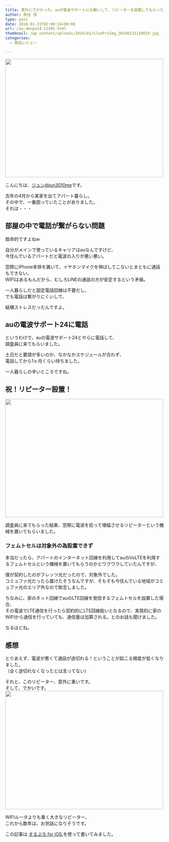 ```yaml
---
title: 意外にでかかった。auの電波サポートにお願いして、リピーターを設置してもらった
author: 魚住 惇
type: post
date: 2016-01-31T02:00:24+00:00
url: /au-denpa24-11495.html
thumbnail: /wp-content/uploads/2016/01/slooProImg_20160131110019.jpg
categories:
  - 商品レビュー

---
```

<img decoding="async" loading="lazy" alt="" src="/wp-content/uploads/2016/01/slooProImg_20160131110013.jpg" width="500" height="375" class="slooProImg" />

<!--more-->

こんにちは、[ジュン@jun3010me][1]です。

去年の4月から実家を出てアパート暮らし。  
その中で、一番困っていたことがありました。  
それは・・・

## 部屋の中で電話が繋がらない問題

致命的ですよねw

自分がメインで使っているキャリアはauなんですけど、  
今住んでいるアパートだと電波の入りが悪い悪い。

窓際にiPhone本体を置いて、イヤホンマイクを伸ばしてこないとまともに通話もできない。  
WIFIはあるもんだから、むしろLINEの通話の方が安定するという矛盾。

一人暮らしだと固定電話回線は不要だし、  
でも電話は繋がりにくいしで、

結構ストレスだったんですよ。

## auの電波サポート24に電話

というわけで、auの電波サポート24とやらに電話して、  
調査員に来てもらいました。

土日だと要請が多いのか、なかなかスケジュールが合わず、  
電話してから1ヶ月くらい待ちました。

一人暮らしの辛いところですね。

## 祝！リピーター設置！

<img decoding="async" loading="lazy" alt="" src="/wp-content/uploads/2016/01/slooProImg_20160131110013.jpg" width="500" height="375" class="slooProImg" /> 

調査員に来てもらった結果、窓際に電波を拾って増幅させるリピーターという機械を置いてもらいました。

### フェムトセルは対象外の為設置できず

本当だったら、アパートのインターネット回線を利用してauのVoLTEを利用するフェムトセルという機械を置いてもらうのかとワクワクしていたんですが、

僕が契約したのがフレッツ光だったので、対象外でした。  
コミュファ光だったら置けたそうなんですが、そもそも今住んでいる地域がコミュファ光のエリア外なので断念しました。

ちなみに、家のネット回線でauのLTE回線を発信するフェムトセルを設置した場合、  
その電波でLTE通信を行ったら契約的にLTE回線扱いとなるので、実質的に家のWIFIから通信を行っていても、通信量は加算される。とのお話も聞けました。

なるほどね。

## 感想

とりあえず、電波が悪くて通話が途切れる！ということが起こる頻度が低くなりました。  
（全く途切れなくなったとは言ってない）

それと、このリピーター、意外に重いです。  
そして、でかいです。  
<img decoding="async" loading="lazy" alt="" src="/wp-content/uploads/2016/01/slooProImg_20160131110004.jpg" width="500" height="375" class="slooProImg" /> 

WIFIルータよりも重く大きなリピーター、  
これから数年は、お世話になりそうです。

この記事は <a href="https://itunes.apple.com/jp/app/surupuro-for-ios-buroguedita/id436676299?mt=8&#038;uo=4&#038;at=11l7gE" target="_blank">するぷろ for iOS.</a>を使って書いてみました。

 [1]: https://twitter.com/jun3010me